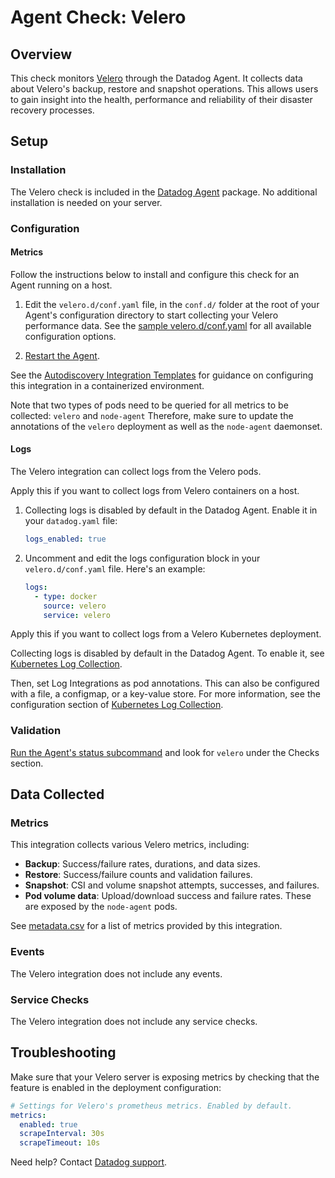 # Agent Check: Velero

## Overview

This check monitors [Velero][1] through the Datadog Agent. It collects data about Velero's backup, restore and snapshot operations. This allows users to gain insight into the health, performance and reliability of their disaster recovery processes.

## Setup

### Installation

The Velero check is included in the [Datadog Agent][2] package.
No additional installation is needed on your server.

### Configuration

#### Metrics

<!-- xxx tabs xxx -->
<!-- xxx tab "Host" xxx-->

Follow the instructions below to install and configure this check for an Agent running on a host. 

1. Edit the `velero.d/conf.yaml` file, in the `conf.d/` folder at the root of your Agent's configuration directory to start collecting your Velero performance data. See the [sample velero.d/conf.yaml][4] for all available configuration options.

2. [Restart the Agent][5].

<!-- xxz tab xxx -->
<!-- xxx tab "Kubernetes" xxx-->

See the [Autodiscovery Integration Templates][3] for guidance on configuring this integration in a containerized environment.

Note that two types of pods need to be queried for all metrics to be collected: `velero` and `node-agent`
Therefore, make sure to update the annotations of the `velero` deployment as well as the `node-agent` daemonset.

<!-- xxz tab xxx -->
<!-- xxz tabs xxx -->

#### Logs

The Velero integration can collect logs from the Velero pods.

<!-- xxx tabs xxx -->
<!-- xxx tab "Host" xxx -->

Apply this if you want to collect logs from Velero containers on a host.

1. Collecting logs is disabled by default in the Datadog Agent. Enable it in your `datadog.yaml` file:

   ```yaml
   logs_enabled: true
   ```

2. Uncomment and edit the logs configuration block in your `velero.d/conf.yaml` file. Here's an example:

   ```yaml
   logs:
     - type: docker
       source: velero
       service: velero
   ```

<!-- xxz tab xxx -->
<!-- xxx tab "Kubernetes" xxx -->

Apply this if you want to collect logs from a Velero Kubernetes deployment.

Collecting logs is disabled by default in the Datadog Agent. To enable it, see [Kubernetes Log Collection][10].

Then, set Log Integrations as pod annotations. This can also be configured with a file, a configmap, or a key-value store. For more information, see the configuration section of [Kubernetes Log Collection][11].

<!-- xxz tab xxx -->
<!-- xxz tabs xxx -->

### Validation

[Run the Agent's status subcommand][6] and look for `velero` under the Checks section.

## Data Collected

### Metrics

This integration collects various Velero metrics, including:

- **Backup**: Success/failure rates, durations, and data sizes.
- **Restore**: Success/failure counts and validation failures.
- **Snapshot**: CSI and volume snapshot attempts, successes, and failures.
- **Pod volume data**: Upload/download success and failure rates. These are exposed by the `node-agent` pods.

See [metadata.csv][7] for a list of metrics provided by this integration.

### Events

The Velero integration does not include any events.

### Service Checks

The Velero integration does not include any service checks.

## Troubleshooting

Make sure that your Velero server is exposing metrics by checking that the feature is enabled in the deployment configuration:

```yaml
# Settings for Velero's prometheus metrics. Enabled by default.
metrics:
  enabled: true
  scrapeInterval: 30s
  scrapeTimeout: 10s
```

Need help? Contact [Datadog support][9].


[1]: https://velero.io
[2]: https://app.datadoghq.com/account/settings/agent/latest
[3]: https://docs.datadoghq.com/agent/kubernetes/integrations/
[4]: https://github.com/DataDog/integrations-core/blob/master/velero/datadog_checks/velero/data/conf.yaml.example
[5]: https://docs.datadoghq.com/agent/guide/agent-commands/#start-stop-and-restart-the-agent
[6]: https://docs.datadoghq.com/agent/guide/agent-commands/#agent-status-and-information
[7]: https://github.com/DataDog/integrations-core/blob/master/velero/metadata.csv
[9]: https://docs.datadoghq.com/help/
[10]: https://docs.datadoghq.com/agent/kubernetes/log/#setup
[11]: https://docs.datadoghq.com/agent/kubernetes/log/#configuration
